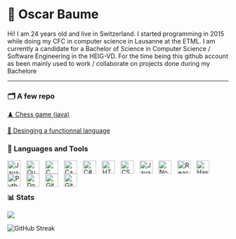 # 🏒 Oscar Baume

Hi! I am 24 years old and live in Switzerland. I started programming in 2015 while doing my CFC in computer science in Lausanne at the ETML. I am currently a candidate for a Bachelor of Science in Computer Science / Software Engineering in the HEIG-VD. For the time being this github account as been mainly used to work / collaborate on projects done during my Bachelore

---
### 🗂️ A few repo
[♟️ Chess game (java)](https://github.com/SlWa99/Laboratoire8_Chess)

<!--[🕹️ Tetris Multiplayer (javascript)](https://github.com/web-classroom/5-tetris-3-websocket-baume_gillioz2)-->

[💬 Desinging a functionnal language](https://github.com/obaume/PLP_language)


### 🧰 Languages and Tools

<img align="left" alt="Java" width="30px" style="padding-right:10px;" src="https://cdn.jsdelivr.net/gh/devicons/devicon/icons/java/java-original.svg"/>
<img align="left" alt="Quarkus" width="30px" style="padding-right:10px;" src="https://cdn.jsdelivr.net/gh/devicons/devicon@latest/icons/quarkus/quarkus-original.svg" />
          
<img align="left" alt="C" width="30px" style="padding-right:10px;" src="https://cdn.jsdelivr.net/gh/devicons/devicon@latest/icons/c/c-original.svg" />
<img align="left" alt="C++" width="30px" style="padding-right:10px;" src="https://cdn.jsdelivr.net/gh/devicons/devicon@latest/icons/cplusplus/cplusplus-original.svg" />
<img align="left" alt="C#" width="30px" style="padding-right:10px;" src="https://cdn.jsdelivr.net/gh/devicons/devicon@latest/icons/csharp/csharp-original.svg" />
<img align="left" alt="HTML" width="30px" style="padding-right:10px;" src="https://cdn.jsdelivr.net/gh/devicons/devicon/icons/html5/html5-plain.svg" />
<img align="left" alt="CSS" width="30px" style="padding-right:10px;" src="https://cdn.jsdelivr.net/gh/devicons/devicon/icons/css3/css3-plain.svg" />
<img align="left" alt="JavaScript" width="30px" style="padding-right:10px;" src="https://cdn.jsdelivr.net/gh/devicons/devicon/icons/javascript/javascript-plain.svg" />          
<img align="left" alt="NodeJS" width="30px" style="padding-right:10px;" src="https://cdn.jsdelivr.net/gh/devicons/devicon/icons/nodejs/nodejs-original.svg" />
<img align="left" alt="React" width="30px" style="padding-right:10px;" src="https://cdn.jsdelivr.net/gh/devicons/devicon/icons/react/react-original.svg" />
<img align="left" alt="Haskell" width="30px" style="padding-right:10px;"  src="https://cdn.jsdelivr.net/gh/devicons/devicon@latest/icons/haskell/haskell-original.svg" />
<img align="left" alt="Python" width="30px" style="padding-right:10px;" src="https://cdn.jsdelivr.net/gh/devicons/devicon/icons/python/python-plain.svg" />          
<img align="left" alt="Docker" width="30px" style="padding-right:10px;"src="https://cdn.jsdelivr.net/gh/devicons/devicon@latest/icons/docker/docker-original.svg" />
<img align="left" alt="Git" width="30px" style="padding-right:10px;" src="https://cdn.jsdelivr.net/gh/devicons/devicon/icons/git/git-original.svg" />
<img align="left" alt="GitHub" width="30px" style="padding-right:10px;" src="https://cdn.jsdelivr.net/gh/devicons/devicon/icons/github/github-original.svg" />
<br/>
<br/>

#

### 📊 Stats

![](https://github-readme-stats.vercel.app/api?username=obaume&show_icons=true&theme=gruvbox)

![GitHub Streak](https://streak-stats.demolab.com?user=obaume&theme=gruvbox&border_radius=4.5)

#